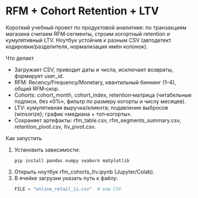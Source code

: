 # RFM + Cohort Retention + LTV

Короткий учебный проект по продуктовой аналитике: по транзакциям магазина считаем RFM‑сегменты, строим когортный retention и кумулятивный LTV. Ноутбук устойчив к разным CSV (автодетект кодировки/разделителя, нормализация имён колонок).

Что делает
- Загружает CSV, приводит даты и числа, исключает возвраты, формирует user_id.
- RFM: Recency/Frequency/Monetary, квантильный биннинг (1–4), общий RFM‑скор.
- Cohorts: cohort_month, cohort_index, retention‑матрица (читабельные подписи, без «0%», фильтр по размеру когорты и числу месяцев).
- LTV: кумулятивная выручка/клиента; подавление выбросов (winsorize); график «медиана + топ‑когорты».
- Сохраняет артефакты: rfm_table.csv, rfm_segments_summary.csv, retention_pivot.csv, ltv_pivot.csv.

Как запустить
1) Установить зависимости:
   ```
   pip install pandas numpy seaborn matplotlib
   ```
2) Открыть ноутбук rfm_cohorts_ltv.ipynb (Jupyter/Colab).
3) В ячейке загрузки указать путь к файлу:
   ```python
   FILE = "online_retail_ii.csv"  # ваш CSV
   ```
